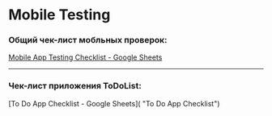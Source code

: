 # Mobile Testing

### Общий чек-лист мобльных проверок:

[Mobile App Testing Checklist - Google Sheets](https://docs.google.com/spreadsheets/d/1FPGClPCpgwWX9-Fcd7xdne3vv6jOdkf8A4anBlCUcpc/edit?usp=share_link "Mobile App Testing Checklist")

------------

### Чек-лист приложения ToDoList:



[To Do App Checklist - Google Sheets]( "To Do App Checklist")
